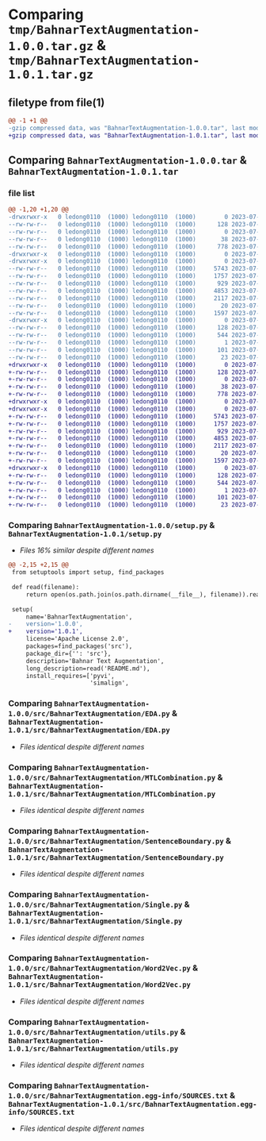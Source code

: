 # Comparing `tmp/BahnarTextAugmentation-1.0.0.tar.gz` & `tmp/BahnarTextAugmentation-1.0.1.tar.gz`

## filetype from file(1)

```diff
@@ -1 +1 @@
-gzip compressed data, was "BahnarTextAugmentation-1.0.0.tar", last modified: Wed Jul 12 07:45:42 2023, max compression
+gzip compressed data, was "BahnarTextAugmentation-1.0.1.tar", last modified: Wed Jul 12 07:45:21 2023, max compression
```

## Comparing `BahnarTextAugmentation-1.0.0.tar` & `BahnarTextAugmentation-1.0.1.tar`

### file list

```diff
@@ -1,20 +1,20 @@
-drwxrwxr-x   0 ledong0110  (1000) ledong0110  (1000)        0 2023-07-12 07:45:42.274589 BahnarTextAugmentation-1.0.0/
--rw-rw-r--   0 ledong0110  (1000) ledong0110  (1000)      128 2023-07-12 07:45:42.274589 BahnarTextAugmentation-1.0.0/PKG-INFO
--rw-rw-r--   0 ledong0110  (1000) ledong0110  (1000)        0 2023-07-11 06:49:41.000000 BahnarTextAugmentation-1.0.0/README.md
--rw-rw-r--   0 ledong0110  (1000) ledong0110  (1000)       38 2023-07-12 07:45:42.274589 BahnarTextAugmentation-1.0.0/setup.cfg
--rw-rw-r--   0 ledong0110  (1000) ledong0110  (1000)      778 2023-07-12 07:45:36.000000 BahnarTextAugmentation-1.0.0/setup.py
-drwxrwxr-x   0 ledong0110  (1000) ledong0110  (1000)        0 2023-07-12 07:45:42.274589 BahnarTextAugmentation-1.0.0/src/
-drwxrwxr-x   0 ledong0110  (1000) ledong0110  (1000)        0 2023-07-12 07:45:42.274589 BahnarTextAugmentation-1.0.0/src/BahnarTextAugmentation/
--rw-rw-r--   0 ledong0110  (1000) ledong0110  (1000)     5743 2023-07-12 06:59:53.000000 BahnarTextAugmentation-1.0.0/src/BahnarTextAugmentation/EDA.py
--rw-rw-r--   0 ledong0110  (1000) ledong0110  (1000)     1757 2023-07-12 07:27:29.000000 BahnarTextAugmentation-1.0.0/src/BahnarTextAugmentation/MTLCombination.py
--rw-rw-r--   0 ledong0110  (1000) ledong0110  (1000)      929 2023-07-12 07:00:13.000000 BahnarTextAugmentation-1.0.0/src/BahnarTextAugmentation/SentenceBoundary.py
--rw-rw-r--   0 ledong0110  (1000) ledong0110  (1000)     4853 2023-07-12 07:27:20.000000 BahnarTextAugmentation-1.0.0/src/BahnarTextAugmentation/Single.py
--rw-rw-r--   0 ledong0110  (1000) ledong0110  (1000)     2117 2023-07-12 07:00:05.000000 BahnarTextAugmentation-1.0.0/src/BahnarTextAugmentation/Word2Vec.py
--rw-rw-r--   0 ledong0110  (1000) ledong0110  (1000)       20 2023-07-12 07:28:38.000000 BahnarTextAugmentation-1.0.0/src/BahnarTextAugmentation/__init__.py
--rw-rw-r--   0 ledong0110  (1000) ledong0110  (1000)     1597 2023-07-12 07:34:06.000000 BahnarTextAugmentation-1.0.0/src/BahnarTextAugmentation/utils.py
-drwxrwxr-x   0 ledong0110  (1000) ledong0110  (1000)        0 2023-07-12 07:45:42.274589 BahnarTextAugmentation-1.0.0/src/BahnarTextAugmentation.egg-info/
--rw-rw-r--   0 ledong0110  (1000) ledong0110  (1000)      128 2023-07-12 07:45:42.000000 BahnarTextAugmentation-1.0.0/src/BahnarTextAugmentation.egg-info/PKG-INFO
--rw-rw-r--   0 ledong0110  (1000) ledong0110  (1000)      544 2023-07-12 07:45:42.000000 BahnarTextAugmentation-1.0.0/src/BahnarTextAugmentation.egg-info/SOURCES.txt
--rw-rw-r--   0 ledong0110  (1000) ledong0110  (1000)        1 2023-07-12 07:45:42.000000 BahnarTextAugmentation-1.0.0/src/BahnarTextAugmentation.egg-info/dependency_links.txt
--rw-rw-r--   0 ledong0110  (1000) ledong0110  (1000)      101 2023-07-12 07:45:42.000000 BahnarTextAugmentation-1.0.0/src/BahnarTextAugmentation.egg-info/requires.txt
--rw-rw-r--   0 ledong0110  (1000) ledong0110  (1000)       23 2023-07-12 07:45:42.000000 BahnarTextAugmentation-1.0.0/src/BahnarTextAugmentation.egg-info/top_level.txt
+drwxrwxr-x   0 ledong0110  (1000) ledong0110  (1000)        0 2023-07-12 07:45:21.396247 BahnarTextAugmentation-1.0.1/
+-rw-rw-r--   0 ledong0110  (1000) ledong0110  (1000)      128 2023-07-12 07:45:21.396247 BahnarTextAugmentation-1.0.1/PKG-INFO
+-rw-rw-r--   0 ledong0110  (1000) ledong0110  (1000)        0 2023-07-11 06:49:41.000000 BahnarTextAugmentation-1.0.1/README.md
+-rw-rw-r--   0 ledong0110  (1000) ledong0110  (1000)       38 2023-07-12 07:45:21.396247 BahnarTextAugmentation-1.0.1/setup.cfg
+-rw-rw-r--   0 ledong0110  (1000) ledong0110  (1000)      778 2023-07-12 07:44:58.000000 BahnarTextAugmentation-1.0.1/setup.py
+drwxrwxr-x   0 ledong0110  (1000) ledong0110  (1000)        0 2023-07-12 07:45:21.392246 BahnarTextAugmentation-1.0.1/src/
+drwxrwxr-x   0 ledong0110  (1000) ledong0110  (1000)        0 2023-07-12 07:45:21.396247 BahnarTextAugmentation-1.0.1/src/BahnarTextAugmentation/
+-rw-rw-r--   0 ledong0110  (1000) ledong0110  (1000)     5743 2023-07-12 06:59:53.000000 BahnarTextAugmentation-1.0.1/src/BahnarTextAugmentation/EDA.py
+-rw-rw-r--   0 ledong0110  (1000) ledong0110  (1000)     1757 2023-07-12 07:27:29.000000 BahnarTextAugmentation-1.0.1/src/BahnarTextAugmentation/MTLCombination.py
+-rw-rw-r--   0 ledong0110  (1000) ledong0110  (1000)      929 2023-07-12 07:00:13.000000 BahnarTextAugmentation-1.0.1/src/BahnarTextAugmentation/SentenceBoundary.py
+-rw-rw-r--   0 ledong0110  (1000) ledong0110  (1000)     4853 2023-07-12 07:27:20.000000 BahnarTextAugmentation-1.0.1/src/BahnarTextAugmentation/Single.py
+-rw-rw-r--   0 ledong0110  (1000) ledong0110  (1000)     2117 2023-07-12 07:00:05.000000 BahnarTextAugmentation-1.0.1/src/BahnarTextAugmentation/Word2Vec.py
+-rw-rw-r--   0 ledong0110  (1000) ledong0110  (1000)       20 2023-07-12 07:28:38.000000 BahnarTextAugmentation-1.0.1/src/BahnarTextAugmentation/__init__.py
+-rw-rw-r--   0 ledong0110  (1000) ledong0110  (1000)     1597 2023-07-12 07:34:06.000000 BahnarTextAugmentation-1.0.1/src/BahnarTextAugmentation/utils.py
+drwxrwxr-x   0 ledong0110  (1000) ledong0110  (1000)        0 2023-07-12 07:45:21.396247 BahnarTextAugmentation-1.0.1/src/BahnarTextAugmentation.egg-info/
+-rw-rw-r--   0 ledong0110  (1000) ledong0110  (1000)      128 2023-07-12 07:45:21.000000 BahnarTextAugmentation-1.0.1/src/BahnarTextAugmentation.egg-info/PKG-INFO
+-rw-rw-r--   0 ledong0110  (1000) ledong0110  (1000)      544 2023-07-12 07:45:21.000000 BahnarTextAugmentation-1.0.1/src/BahnarTextAugmentation.egg-info/SOURCES.txt
+-rw-rw-r--   0 ledong0110  (1000) ledong0110  (1000)        1 2023-07-12 07:45:21.000000 BahnarTextAugmentation-1.0.1/src/BahnarTextAugmentation.egg-info/dependency_links.txt
+-rw-rw-r--   0 ledong0110  (1000) ledong0110  (1000)      101 2023-07-12 07:45:21.000000 BahnarTextAugmentation-1.0.1/src/BahnarTextAugmentation.egg-info/requires.txt
+-rw-rw-r--   0 ledong0110  (1000) ledong0110  (1000)       23 2023-07-12 07:45:21.000000 BahnarTextAugmentation-1.0.1/src/BahnarTextAugmentation.egg-info/top_level.txt
```

### Comparing `BahnarTextAugmentation-1.0.0/setup.py` & `BahnarTextAugmentation-1.0.1/setup.py`

 * *Files 16% similar despite different names*

```diff
@@ -2,15 +2,15 @@
 from setuptools import setup, find_packages
 
 def read(filename):
     return open(os.path.join(os.path.dirname(__file__), filename)).read()
 
 setup(
     name='BahnarTextAugmentation',
-    version='1.0.0',
+    version='1.0.1',
     license='Apache License 2.0',
     packages=find_packages('src'),
     package_dir={'': 'src'},
     description='Bahnar Text Augmentation',
     long_description=read('README.md'),
     install_requires=['pyvi', 
                       'simalign',
```

### Comparing `BahnarTextAugmentation-1.0.0/src/BahnarTextAugmentation/EDA.py` & `BahnarTextAugmentation-1.0.1/src/BahnarTextAugmentation/EDA.py`

 * *Files identical despite different names*

### Comparing `BahnarTextAugmentation-1.0.0/src/BahnarTextAugmentation/MTLCombination.py` & `BahnarTextAugmentation-1.0.1/src/BahnarTextAugmentation/MTLCombination.py`

 * *Files identical despite different names*

### Comparing `BahnarTextAugmentation-1.0.0/src/BahnarTextAugmentation/SentenceBoundary.py` & `BahnarTextAugmentation-1.0.1/src/BahnarTextAugmentation/SentenceBoundary.py`

 * *Files identical despite different names*

### Comparing `BahnarTextAugmentation-1.0.0/src/BahnarTextAugmentation/Single.py` & `BahnarTextAugmentation-1.0.1/src/BahnarTextAugmentation/Single.py`

 * *Files identical despite different names*

### Comparing `BahnarTextAugmentation-1.0.0/src/BahnarTextAugmentation/Word2Vec.py` & `BahnarTextAugmentation-1.0.1/src/BahnarTextAugmentation/Word2Vec.py`

 * *Files identical despite different names*

### Comparing `BahnarTextAugmentation-1.0.0/src/BahnarTextAugmentation/utils.py` & `BahnarTextAugmentation-1.0.1/src/BahnarTextAugmentation/utils.py`

 * *Files identical despite different names*

### Comparing `BahnarTextAugmentation-1.0.0/src/BahnarTextAugmentation.egg-info/SOURCES.txt` & `BahnarTextAugmentation-1.0.1/src/BahnarTextAugmentation.egg-info/SOURCES.txt`

 * *Files identical despite different names*

